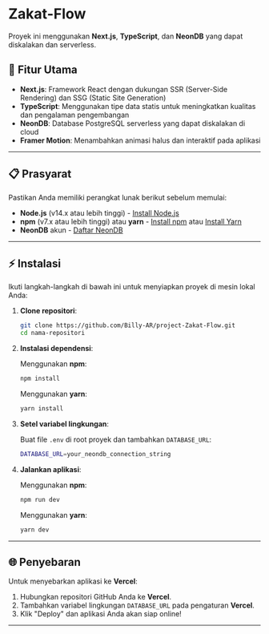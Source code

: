 # Zakat-Flow



Proyek ini menggunakan **Next.js**, **TypeScript**, dan **NeonDB**  yang dapat diskalakan dan serverless.

## 🚀 Fitur Utama

- **Next.js**: Framework React dengan dukungan SSR (Server-Side Rendering) dan SSG (Static Site Generation)
- **TypeScript**: Menggunakan tipe data statis untuk meningkatkan kualitas dan pengalaman pengembangan
- **NeonDB**: Database PostgreSQL serverless yang dapat diskalakan di cloud
- **Framer Motion**: Menambahkan animasi halus dan interaktif pada aplikasi

---

## 📋 Prasyarat

Pastikan Anda memiliki perangkat lunak berikut sebelum memulai:

- **Node.js** (v14.x atau lebih tinggi) - [Install Node.js](https://nodejs.org/)
- **npm** (v7.x atau lebih tinggi) atau **yarn** - [Install npm](https://www.npmjs.com/) atau [Install Yarn](https://yarnpkg.com/)
- **NeonDB** akun - [Daftar NeonDB](https://neon.tech)

---

## ⚡️ Instalasi

Ikuti langkah-langkah di bawah ini untuk menyiapkan proyek di mesin lokal Anda:

1. **Clone repositori**:

    ```bash
    git clone https://github.com/Billy-AR/project-Zakat-Flow.git
    cd nama-repositori
    ```

2. **Instalasi dependensi**:

    Menggunakan **npm**:

    ```bash
    npm install
    ```

    Menggunakan **yarn**:

    ```bash
    yarn install
    ```

3. **Setel variabel lingkungan**:

    Buat file `.env` di root proyek dan tambahkan `DATABASE_URL`:

    ```bash
    DATABASE_URL=your_neondb_connection_string
    ```

4. **Jalankan aplikasi**:

    Menggunakan **npm**:

    ```bash
    npm run dev
    ```

    Menggunakan **yarn**:

    ```bash
    yarn dev
    ```

---

## 🌐 Penyebaran

Untuk menyebarkan aplikasi ke **Vercel**:

1. Hubungkan repositori GitHub Anda ke **Vercel**.
2. Tambahkan variabel lingkungan `DATABASE_URL` pada pengaturan **Vercel**.
3. Klik "Deploy" dan aplikasi Anda akan siap online!

---


